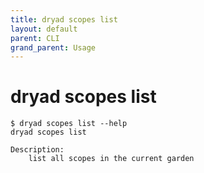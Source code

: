 ```yaml
---
title: dryad scopes list
layout: default
parent: CLI
grand_parent: Usage
---
```


# dryad scopes list

```
$ dryad scopes list --help
dryad scopes list

Description:
    list all scopes in the current garden
```